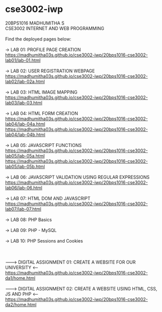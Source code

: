 # cse3002-iwp
20BPS1016 MADHUMITHA S<br/>
CSE3002 INTERNET AND WEB PROGRAMMING
<br/><br/>
Find the deployed pages below: <br/><br/>
-> LAB 01: PROFILE PAGE CREATION <br/>
https://madhumitha03s.github.io/cse3002-iwp/20bps1016-cse3002-lab01/lab-01.html 
<br/><br/>
-> LAB 02: USER REGISTRATION WEBPAGE <br/>
https://madhumitha03s.github.io/cse3002-iwp/20bps1016-cse3002-lab02/lab-02a.html
<br/><br/>
-> LAB 03: HTML IMAGE MAPPING <br/>
https://madhumitha03s.github.io/cse3002-iwp/20bps1016-cse3002-lab03/lab-03.html
<br/><br/>
-> LAB 04: HTML FORM CREATION <br/>
https://madhumitha03s.github.io/cse3002-iwp/20bps1016-cse3002-lab04/lab-04a.html
<br/>
https://madhumitha03s.github.io/cse3002-iwp/20bps1016-cse3002-lab04/lab-04b.html
<br/><br/>
-> LAB 05: JAVASCRIPT FUNCTIONS <br/>
https://madhumitha03s.github.io/cse3002-iwp/20bps1016-cse3002-lab05/lab-05a.html
<br/>
https://madhumitha03s.github.io/cse3002-iwp/20bps1016-cse3002-lab05/lab-05b.html
<br/><br/>
-> LAB 06: JAVASCRIPT VALIDATION USING REGULAR EXPRESSIONS <br/>
https://madhumitha03s.github.io/cse3002-iwp/20bps1016-cse3002-lab06/lab-06.html
<br/><br/>
-> LAB 07: HTML DOM AND JAVASCRIPT <br/>
https://madhumitha03s.github.io/cse3002-iwp/20bps1016-cse3002-lab07/lab-07.html
<br/><br/>
-> LAB 08: PHP Basics
<br/><br/>
-> LAB 09: PHP - MySQL
<br/><br/>
-> LAB 10: PHP Sessions and Cookies
<br/><br/>
<br/><br/>
---> DIGITAL ASSIGNMENT 01: CREATE A WEBSITE FOR OUR UNIVERSITY <--
<br/>
https://madhumitha03s.github.io/cse3002-iwp/20bps1016-cse3002-da1/home.html
<br/><br/>
---> DIGITAL ASSIGNMENT 02: CREATE A WEBSITE USING HTML, CSS, JS AND PHP <--
<br/>
https://madhumitha03s.github.io/cse3002-iwp/20bps1016-cse3002-da2/home.html

